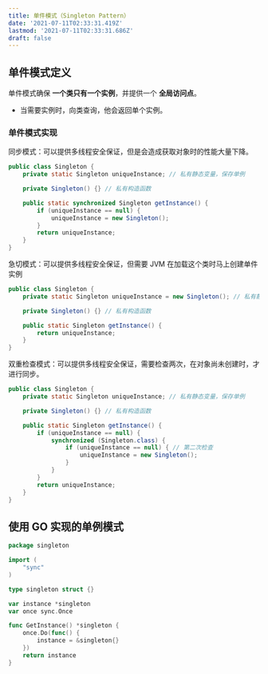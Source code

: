 ```yaml
---
title: 单件模式（Singleton Pattern）
date: '2021-07-11T02:33:31.419Z'
lastmod: '2021-07-11T02:33:31.686Z'
draft: false
---
```



## 单件模式定义

单件模式确保 **一个类只有一个实例**，并提供一个 **全局访问点**。

- 当需要实例时，向类查询，他会返回单个实例。

### 单件模式实现

同步模式：可以提供多线程安全保证，但是会造成获取对象时的性能大量下降。

```java
public class Singleton {
    private static Singleton uniqueInstance; // 私有静态变量，保存单例

    private Singleton() {} // 私有构造函数

    public static synchronized Singleton getInstance() {
        if (uniqueInstance == null) {
            uniqueInstance = new Singleton();
        }
        return uniqueInstance;
    }
}
```

急切模式：可以提供多线程安全保证，但需要 JVM 在加载这个类时马上创建单件实例

```java
public class Singleton {
    private static Singleton uniqueInstance = new Singleton(); // 私有静态变量，保存单例

    private Singleton() {} // 私有构造函数

    public static Singleton getInstance() {
        return uniqueInstance;
    }
}
```

双重检查模式：可以提供多线程安全保证，需要检查两次，在对象尚未创建时，才进行同步。

```java
public class Singleton {
    private static Singleton uniqueInstance; // 私有静态变量，保存单例

    private Singleton() {} // 私有构造函数

    public static Singleton getInstance() {
        if (uniqueInstance == null) {
            synchronized (Singleton.class) {
                if (uniqueInstance == null) { // 第二次检查
                    uniqueInstance = new Singleton();
                }
            }
        }
        return uniqueInstance;
    }
}
```

## 使用 GO 实现的单例模式

```go
package singleton

import (
    "sync"
)

type singleton struct {}

var instance *singleton
var once sync.Once

func GetInstance() *singleton {
    once.Do(func() {
        instance = &singleton{}
    })
    return instance
}
```
